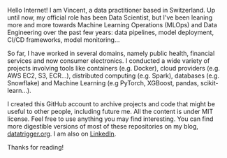 Hello Internet! I am Vincent, a data practitioner based in Switzerland. Up until now, my official role has been Data Scientist, but I've been leaning more and more towards Machine Learning Operations (MLOps) and Data Engineering over the past few years: data pipelines, model deployment, CI/CD frameworks, model monitoring...

So far, I have worked in several domains, namely public health, financial services and now consumer electronics. I conducted a wide variety of projects involving tools like containers (e.g. Docker), cloud providers (e.g. AWS EC2, S3, ECR...), distributed computing (e.g. Spark), databases (e.g. Snowflake) and Machine Learning (e.g PyTorch, XGBoost, pandas, scikit-learn...).

I created this GitHub account to archive projects and code that might be useful to other people, including future me. All the content is under MIT license. Feel free to use anything you may find interesting. You can find more digestible versions of most of these repositories on my blog, [datatrigger.org](https://www.datatrigger.org/). I am also on [LinkedIn](https://www.linkedin.com/in/datatrigger/).

Thanks for reading!
